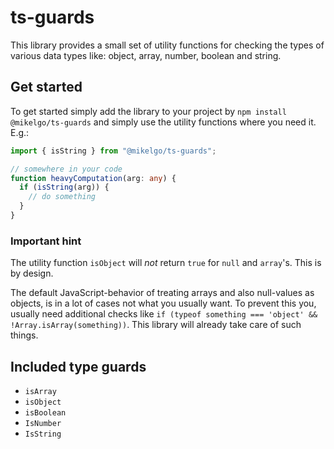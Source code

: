 # ts-guards

This library provides a small set of utility functions for checking the types of various
data types like: object, array, number, boolean and string.

## Get started

To get started simply add the library to your project by `npm install @mikelgo/ts-guards` and simply
use the utility functions where you need it. E.g.:

```typescript
import { isString } from "@mikelgo/ts-guards";

// somewhere in your code
function heavyComputation(arg: any) {
  if (isString(arg)) {
    // do something
  }
}
```

### Important hint
The utility function `isObject` will *not* return `true` for `null` and `array`'s. This is by design.

The default JavaScript-behavior of treating arrays and also null-values as objects, is in a lot of 
cases not what you usually want. To prevent this you, usually need additional checks like 
`if (typeof something === 'object' && !Array.isArray(something))`. This library will already take care of such things.

## Included type guards
* `isArray`
* `isObject`
* `isBoolean`
* `IsNumber`
* `IsString`
